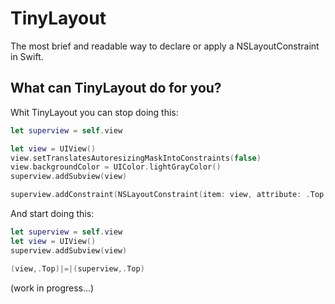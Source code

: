 # TinyLayout
The most brief and readable way to declare or apply a NSLayoutConstraint in Swift.

## What can TinyLayout do for you?
Whit TinyLayout you can stop doing this:

```swift
let superview = self.view

let view = UIView()
view.setTranslatesAutoresizingMaskIntoConstraints(false)
view.backgroundColor = UIColor.lightGrayColor()
superview.addSubview(view)

superview.addConstraint(NSLayoutConstraint(item: view, attribute: .Top, relatedBy: .Equal, toItem: superview, attribute: .Top, multiplier: 1, constant:0))
```

And start doing this:
```swift
let superview = self.view
let view = UIView()
superview.addSubview(view)

(view,.Top)|=|(superview,.Top)
```


(work in progress...)